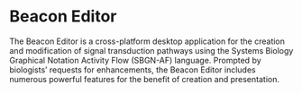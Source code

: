 # Beacon Editor
The Beacon Editor is a cross-platform desktop application for the creation and modification
of signal transduction pathways using the Systems Biology Graphical Notation Activity Flow (SBGN-AF)
language. Prompted by biologists’ requests for enhancements, the Beacon Editor includes numerous
powerful features for the benefit of creation and presentation.
